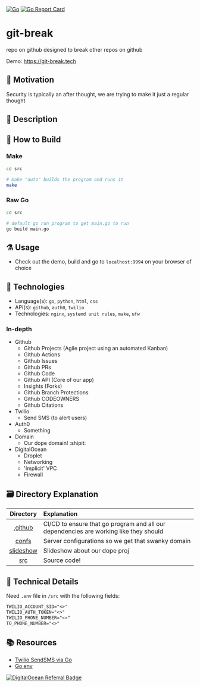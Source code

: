 [![Go](https://github.com/Pravardhitha/git-break/actions/workflows/go.yml/badge.svg)](https://github.com/Pravardhitha/git-break/actions/workflows/go.yml)
[![Go Report Card](https://goreportcard.com/badge/github.com/Pravardhitha/git-break/src)](https://goreportcard.com/report/github.com/Pravardhitha/git-break/src)

# git-break
repo on github designed to break other repos on github


Demo: https://git-break.tech


## :pushpin: Motivation 
Security is typically an after thought, we are trying to make it just a regular thought

## :memo: Description

## :hammer: How to Build

### Make
```sh
cd src

# make "auto" builds the program and runs it 
make
```
### Raw Go
```sh
cd src

# default go run program to get main.go to run
go build main.go
```

## :alembic: Usage 
- Check out the demo, build and go to `localhost:9994` on your browser of choice

## :microscope: Technologies
- Language(s): `go`, `python`, `html`, `css`
- API(s): `github`, `auth0`, `twilio`
- Technologies: `nginx`, `systemd unit rules`, `make`, `ufw`

### In-depth
- Github
    - Github Projects (Agile project using an automated Kanban)
    - Github Actions
    - Github Issues
    - Github PRs
    - Github Code
    - Github API (Core of our app)
    - Insights (Forks)
    - Github Branch Protections
    - Github CODEOWNERS
    - Github Citations
- Twilio
    - Send SMS (to alert users)
- Auth0
    - Something
- Domain
    - Our dope domain! :shipit:
- DigitalOcean
    - Droplet
    - Networking
    - 'Implicit' VPC
    - Firewall

## :card_file_box: Directory Explanation
| Directory | Explanation
| :---:     | :---
| [.github](.github) | CI/CD to ensure that go program and all our dependencies are working like they should   
| [confs](confs) | Server configurations so we get that swanky domain
| [slideshow](slideshow) | Slideshow about our dope proj
| [src](src) | Source code!

## :blue_book: Technical Details
Need `.env` file in `/src` with the following fields:
```txt
TWILIO_ACCOUNT_SID="<>"
TWILIO_AUTH_TOKEN="<>"
TWILIO_PHONE_NUMBER="<>"
TO_PHONE_NUMBER="<>"
```

## :books: Resources
- [Twilio SendSMS via Go](https://www.twilio.com/blog/send-sms-30-seconds-golang)
- [Go env](https://zetcode.com/golang/env/)

[![DigitalOcean Referral Badge](https://web-platforms.sfo2.digitaloceanspaces.com/WWW/Badge%203.svg)](https://www.digitalocean.com/?refcode=a2a8208fca48&utm_campaign=Referral_Invite&utm_medium=Referral_Program&utm_source=badge)